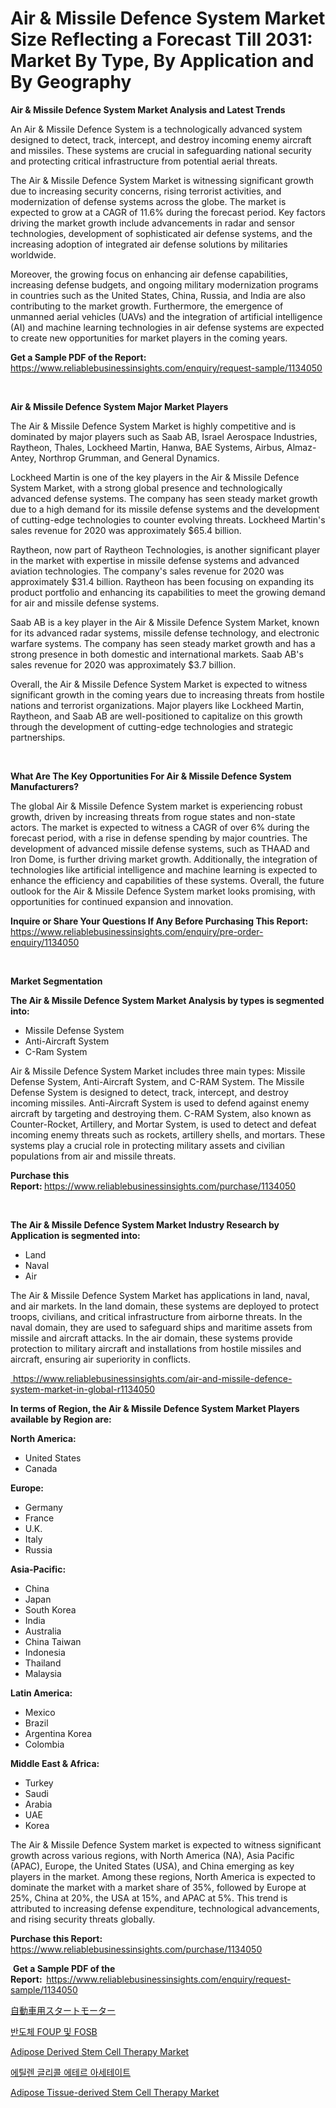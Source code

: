 <p><h1>Air & Missile Defence System Market Size Reflecting a Forecast Till 2031: Market By Type, By Application and By Geography</h1></p><p><strong>Air & Missile Defence System Market Analysis and Latest Trends</strong></p>
<p><p>An Air & Missile Defence System is a technologically advanced system designed to detect, track, intercept, and destroy incoming enemy aircraft and missiles. These systems are crucial in safeguarding national security and protecting critical infrastructure from potential aerial threats.</p><p>The Air & Missile Defence System Market is witnessing significant growth due to increasing security concerns, rising terrorist activities, and modernization of defense systems across the globe. The market is expected to grow at a CAGR of 11.6% during the forecast period. Key factors driving the market growth include advancements in radar and sensor technologies, development of sophisticated air defense systems, and the increasing adoption of integrated air defense solutions by militaries worldwide.</p><p>Moreover, the growing focus on enhancing air defense capabilities, increasing defense budgets, and ongoing military modernization programs in countries such as the United States, China, Russia, and India are also contributing to the market growth. Furthermore, the emergence of unmanned aerial vehicles (UAVs) and the integration of artificial intelligence (AI) and machine learning technologies in air defense systems are expected to create new opportunities for market players in the coming years.</p></p>
<p><strong>Get a Sample PDF of the Report:&nbsp;</strong> <a href="https://www.reliablebusinessinsights.com/enquiry/request-sample/1134050">https://www.reliablebusinessinsights.com/enquiry/request-sample/1134050</a></p>
<p>&nbsp;</p>
<p><strong>Air & Missile Defence System Major Market Players</strong></p>
<p><p>The Air & Missile Defence System Market is highly competitive and is dominated by major players such as Saab AB, Israel Aerospace Industries, Raytheon, Thales, Lockheed Martin, Hanwa, BAE Systems, Airbus, Almaz-Antey, Northrop Grumman, and General Dynamics.</p><p>Lockheed Martin is one of the key players in the Air & Missile Defence System Market, with a strong global presence and technologically advanced defense systems. The company has seen steady market growth due to a high demand for its missile defense systems and the development of cutting-edge technologies to counter evolving threats. Lockheed Martin's sales revenue for 2020 was approximately $65.4 billion.</p><p>Raytheon, now part of Raytheon Technologies, is another significant player in the market with expertise in missile defense systems and advanced aviation technologies. The company's sales revenue for 2020 was approximately $31.4 billion. Raytheon has been focusing on expanding its product portfolio and enhancing its capabilities to meet the growing demand for air and missile defense systems.</p><p>Saab AB is a key player in the Air & Missile Defence System Market, known for its advanced radar systems, missile defense technology, and electronic warfare systems. The company has seen steady market growth and has a strong presence in both domestic and international markets. Saab AB's sales revenue for 2020 was approximately $3.7 billion.</p><p>Overall, the Air & Missile Defence System Market is expected to witness significant growth in the coming years due to increasing threats from hostile nations and terrorist organizations. Major players like Lockheed Martin, Raytheon, and Saab AB are well-positioned to capitalize on this growth through the development of cutting-edge technologies and strategic partnerships.</p></p>
<p>&nbsp;</p>
<p><strong>What Are The Key Opportunities For Air & Missile Defence System Manufacturers?</strong></p>
<p><p>The global Air & Missile Defence System market is experiencing robust growth, driven by increasing threats from rogue states and non-state actors. The market is expected to witness a CAGR of over 6% during the forecast period, with a rise in defense spending by major countries. The development of advanced missile defense systems, such as THAAD and Iron Dome, is further driving market growth. Additionally, the integration of technologies like artificial intelligence and machine learning is expected to enhance the efficiency and capabilities of these systems. Overall, the future outlook for the Air & Missile Defence System market looks promising, with opportunities for continued expansion and innovation.</p></p>
<p><strong>Inquire or Share Your Questions If Any Before Purchasing This Report:</strong> <a href="https://www.reliablebusinessinsights.com/enquiry/pre-order-enquiry/1134050">https://www.reliablebusinessinsights.com/enquiry/pre-order-enquiry/1134050</a></p>
<p>&nbsp;</p>
<p><strong>Market Segmentation</strong></p>
<p><strong>The Air & Missile Defence System Market Analysis by types is segmented into:</strong></p>
<p><ul><li>Missile Defense System</li><li>Anti-Aircraft System</li><li>C-Ram System</li></ul></p>
<p><p>Air & Missile Defence System Market includes three main types: Missile Defense System, Anti-Aircraft System, and C-RAM System. The Missile Defense System is designed to detect, track, intercept, and destroy incoming missiles. Anti-Aircraft System is used to defend against enemy aircraft by targeting and destroying them. C-RAM System, also known as Counter-Rocket, Artillery, and Mortar System, is used to detect and defeat incoming enemy threats such as rockets, artillery shells, and mortars. These systems play a crucial role in protecting military assets and civilian populations from air and missile threats.</p></p>
<p><strong>Purchase this Report:&nbsp;</strong><a href="https://www.reliablebusinessinsights.com/purchase/1134050">https://www.reliablebusinessinsights.com/purchase/1134050</a></p>
<p>&nbsp;</p>
<p><strong>The Air & Missile Defence System Market Industry Research by Application is segmented into:</strong></p>
<p><ul><li>Land</li><li>Naval</li><li>Air</li></ul></p>
<p><p>The Air & Missile Defence System Market has applications in land, naval, and air markets. In the land domain, these systems are deployed to protect troops, civilians, and critical infrastructure from airborne threats. In the naval domain, they are used to safeguard ships and maritime assets from missile and aircraft attacks. In the air domain, these systems provide protection to military aircraft and installations from hostile missiles and aircraft, ensuring air superiority in conflicts.</p></p>
<p><a href="https://www.reliablebusinessinsights.com/air-and-missile-defence-system-market-in-global-r1134050">&nbsp;https://www.reliablebusinessinsights.com/air-and-missile-defence-system-market-in-global-r1134050</a></p>
<p><strong>In terms of Region, the Air & Missile Defence System Market Players available by Region are:</strong></p>
<p>
    <p> <strong> North America: </strong>
        <ul>
            <li>United States</li>
            <li>Canada</li>
        </ul>
        </p> 
    <p> <strong> Europe: </strong>
        <ul>
            <li>Germany</li>
            <li>France</li>
            <li>U.K.</li>
            <li>Italy</li>
            <li>Russia</li>
        </ul>
        </p> 
    <p> <strong> Asia-Pacific: </strong>
        <ul>
            <li>China</li>
            <li>Japan</li>
            <li>South Korea</li>
            <li>India</li>
            <li>Australia</li>
            <li>China Taiwan</li>
            <li>Indonesia</li>
            <li>Thailand</li>
            <li>Malaysia</li>
        </ul>
        </p> 
    <p> <strong> Latin America: </strong>
        <ul>
            <li>Mexico</li>
            <li>Brazil</li>
            <li>Argentina Korea</li>
            <li>Colombia</li>
        </ul>
        </p> 
    <p> <strong> Middle East & Africa: </strong>
        <ul>
            <li>Turkey</li>
            <li>Saudi</li>
            <li>Arabia</li>
            <li>UAE</li>
            <li>Korea</li>
        </ul>
    </p>
    </p>
<p><p>The Air & Missile Defence System market is expected to witness significant growth across various regions, with North America (NA), Asia Pacific (APAC), Europe, the United States (USA), and China emerging as key players in the market. Among these regions, North America is expected to dominate the market with a market share of 35%, followed by Europe at 25%, China at 20%, the USA at 15%, and APAC at 5%. This trend is attributed to increasing defense expenditure, technological advancements, and rising security threats globally.</p></p>
<p><strong>Purchase this Report: </strong><a href="https://www.reliablebusinessinsights.com/purchase/1134050">https://www.reliablebusinessinsights.com/purchase/1134050</a></p>
<p>&nbsp;<strong>Get a Sample PDF of the Report:&nbsp;&nbsp;</strong><a href="https://www.reliablebusinessinsights.com/enquiry/request-sample/1134050">https://www.reliablebusinessinsights.com/enquiry/request-sample/1134050</a></p>
<p><strong></strong></p>
<p><p><a href="https://github.com/lily-u-genius/Market-Research-Report-List-1/blob/main/5339197103900.md">自動車用スタートモーター</a></p><p><a href="https://medium.com/@willislebsack/%EB%B0%98%EB%8F%84%EC%B2%B4-foup-%EB%B0%8F-fosb-%EC%8B%9C%EC%9E%A5-%EB%8F%99%ED%96%A5-%EB%B0%8F-%EC%8B%9C%EC%9E%A5-%EB%B6%84%EC%84%9D%EC%9D%80-2024-2031%EB%85%84%EC%9D%84-%EC%9C%84%ED%95%9C-%EC%98%88%EC%B8%A1%EB%90%98%EC%97%88%EC%8A%B5%EB%8B%88%EB%8B%A4-f5b26ae44466">반도체 FOUP 및 FOSB</a></p><p><a href="https://github.com/SheilaBruen2023/Market-Research-Report-List-1/blob/main/adipose-derived-stem-cell-therapy-market.md">Adipose Derived Stem Cell Therapy Market</a></p><p><a href="https://github.com/asratman/Market-Research-Report-List-1/blob/main/447999897434.md">에틸렌 글리콜 에테르 아세테이트</a></p><p><a href="https://github.com/marthawweekle/Market-Research-Report-List-1/blob/main/adipose-tissue-derived-stem-cell-therapy-market.md">Adipose Tissue-derived Stem Cell Therapy Market</a></p></p>